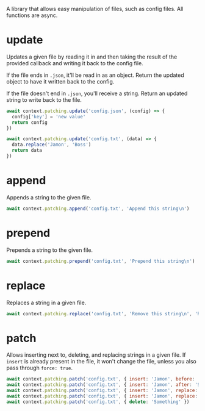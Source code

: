 A library that allows easy manipulation of files, such as config files. All functions are async.

# update

Updates a given file by reading it in and then taking the result of the provided callback and writing it back to the config file.

If the file ends in `.json`, it'll be read in as an object. Return the updated object to have it written back to the config.

If the file doesn't end in `.json`, you'll receive a string. Return an updated string to write back to the file.

```javascript
await context.patching.update('config.json', (config) => {
  config['key'] = 'new value'
  return config
})

await context.patching.update('config.txt', (data) => {
  data.replace('Jamon', 'Boss')
  return data
})
```

# append

Appends a string to the given file.

```javascript
await context.patching.append('config.txt', 'Append this string\n')
```

# prepend

Prepends a string to the given file.

```javascript
await context.patching.prepend('config.txt', 'Prepend this string\n')
```

# replace

Replaces a string in a given file.

```javascript
await context.patching.replace('config.txt', 'Remove this string\n', 'Replace with this string\n')
```

# patch

Allows inserting next to, deleting, and replacing strings in a given file. If `insert` is already present in the file, it won't change the file, unless you also pass through `force: true`.

```javascript
await context.patching.patch('config.txt', { insert: 'Jamon', before: 'Something else' })
await context.patching.patch('config.txt', { insert: 'Jamon', after: 'Something else' })
await context.patching.patch('config.txt', { insert: 'Jamon', replace: 'Something else' })
await context.patching.patch('config.txt', { insert: 'Jamon', replace: 'Something else', force: true })
await context.patching.patch('config.txt', { delete: 'Something' })
```
